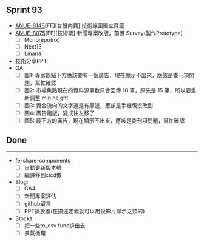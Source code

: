## Sprint 93 
* [ANUE-8148](https://cnyesrd.atlassian.net/browse/ANUE-8148)[FE][台股內頁] 技術線圖獨立頁籤
* [ANUE-8075](https://cnyesrd.atlassian.net/browse/ANUE-8075)[FE][技術票] 新聞專案改版，前置 Survey(製作Prototype)
	* [ ] Monorepo(nx)
	* [ ] Next13
	* [ ] Linaria
* 技術分享PPT
* QA
	* [ ] 圖1: 專家觀點下方應該要有一個廣告，現在顯示不出來，應該是委刊項問題，幫忙確認
	* [ ] 圖2: 市場焦點現在的資料源筆數只會回傳 10 筆，原先是 15 筆，所以要重新調整 min height
	* [ ] 圖3: 資金流向的文字還是有黑邊，應該是手機版沒改到
	* [ ] 圖4: 廣告跑版，變成往左移了
	* [ ] 圖5: 最下方的廣告，現在顯示不出來，應該是委刊項問題，幫忙確認

## Done

---

*  fe-share-components
	* [ ] 自動更新版本號
	* [ ] 編譯移到cicd做
  * Blog: 
	* [ ] GA4
	* [ ] 新聞專案評估
	* [ ] github留言
	* [ ] PPT播放器(在描述定義就可以用投影片顯示之類的)
*  Stocks
	* [ ] 把一些to_csv func拆出去
	* [ ] 景氣循環